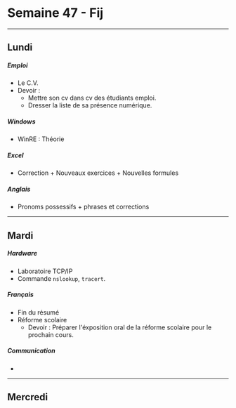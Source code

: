 # Semaine 47 - Fij

---
## Lundi
##### Emploi
- Le C.V. 
- Devoir :
	- Mettre son cv dans cv des étudiants emploi.
	- Dresser la liste de sa présence numérique.
##### Windows
- WinRE : Théorie 
##### Excel
- Correction + Nouveaux exercices + Nouvelles formules
##### Anglais
- Pronoms possessifs + phrases et corrections 
---

## Mardi
##### Hardware
- Laboratoire TCP/IP
- Commande `nslookup`, `tracert`.
##### Français
- Fin du résumé 
- Réforme scolaire 
	- Devoir : Préparer l'éxposition oral de la réforme scolaire pour le prochain cours.

##### Communication
- 

--- 

## Mercredi 